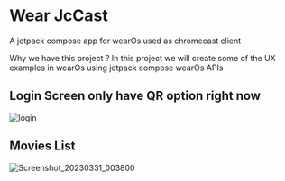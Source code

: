 # Wear JcCast
A jetpack compose app for wearOs used as chromecast client 

Why we have this project ?
In this project we will create some of the UX examples in wearOs using jetpack compose wearOs APIs

## Login Screen only have QR option right now

![login](https://user-images.githubusercontent.com/21205138/228370327-e2c1505f-10dd-4b36-8f14-7e753971cebb.png)

## Movies List
![Screenshot_20230331_003800](https://user-images.githubusercontent.com/21205138/228979021-cdcf0d35-17c6-4805-8fca-10c186522f58.png)
